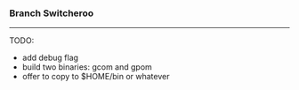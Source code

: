 ### Branch Switcheroo

---

TODO: 
* add debug flag
* build two binaries: gcom and gpom
* offer to copy to $HOME/bin or whatever
